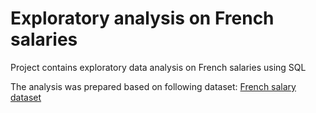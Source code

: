 # Exploratory analysis on French salaries

Project contains exploratory data analysis on French salaries using SQL
<br>

The analysis was prepared based on following dataset:
[French salary dataset](https://www.kaggle.com/datasets/etiennelq/french-employment-by-town?select=population.csv)
